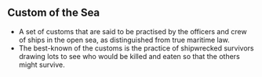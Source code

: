 Custom of the Sea
-----------------

* A set of customs that are said to be practised by the officers and crew of ships in the open sea, as distinguished from true maritime law.
* The best-known of the customs is the practice of shipwrecked survivors drawing lots to see who would be killed and eaten so that the others might survive.
